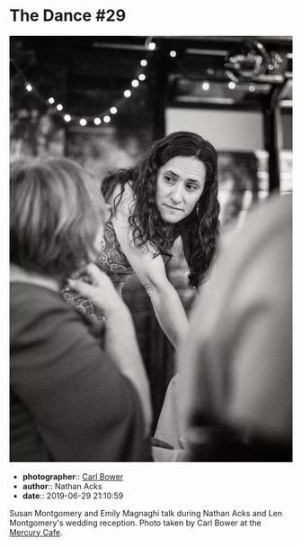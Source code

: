 # The Dance \#29

![Susan Montgomery and Emily Magnaghi talk](assets/2019-06-29-set-4-the-dance-29.webp)

* **photographer**:: [Carl Bower](https://carlbowerphotos.com)  
* **author**:: Nathan Acks  
* **date**:: 2019-06-29 21:10:59

Susan Montgomery and Emily Magnaghi talk during Nathan Acks and Len Montgomery's wedding reception. Photo taken by Carl Bower at the [Mercury Cafe](http://mercurycafe.com).
